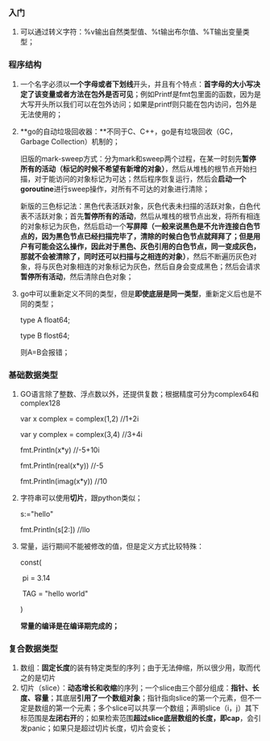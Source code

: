 ### 入门

1. 可以通过转义字符：%v输出自然类型值、%t输出布尔值、%T输出变量类型；



### 程序结构

1. 一个名字必须以**一个字母或者下划线**开头，并且有个特点：**首字母的大小写决定了该变量或者方法在包外是否可见**；例如Printf是fmt包里面的函数，因为是大写开头所以我们可以在包外访问；如果是printf则只能在包内访问，包外是无法使用的；

2. **go的自动垃圾回收器：**不同于C、C++，go是有垃圾回收（GC，Garbage Collection）机制的；

   旧版的mark-sweep方式：分为mark和sweep两个过程，在某一时刻先**暂停所有的活动（标记的时候不希望有新增的对象）**，然后从堆栈的根节点开始扫描，对于能访问的对象标记为可达；然后程序恢复运行，然后会**启动一个goroutine**进行sweep操作，对所有不可达的对象进行清除；

   新版的三色标记法：黑色代表活跃对象，灰色代表未扫描的活跃对象，白色代表不活跃对象；首先**暂停所有的活动**，然后从堆栈的根节点出发，将所有相连的对象标记为灰色，然后启动一个**写屏障（一般来说黑色是不允许连接白色节点的，因为黑色节点已经扫描完毕了，清除的时候白色节点就拜拜了；但是用户有可能会这么操作，因此对于黑色、灰色引用的白色节点，同一变成灰色，那就不会被清除了，同时还可以扫描与之相连的对象）**，然后不断遍历灰色对象，将与灰色对象相连的对象标记为灰色，然后自身会变成黑色；然后会请求**暂停所有活动**，然后清除白色对象；

3. go中可以重新定义不同的类型，但是**即使底层是同一类型**，重新定义后也是不同的类型；

   type A float64;

   type B flost64;

   则A=B会报错；





### 基础数据类型

1. GO语言除了整数、浮点数以外，还提供复数；根据精度可分为complex64和complex128

   var x complex = complex(1,2) //1+2i

   var y complex = complex(3,4) //3+4i

   fmt.Println(x\*y) //-5+10i

   fmt.Println(real(x*y)) //-5

   fmt.Println(imag(x*y)) //10

2. 字符串可以使用**切片**，跟python类似；

   s:="hello"

   fmt.Println(s[2:]) //llo

3. 常量，运行期间不能被修改的值，但是定义方式比较特殊：

   const(

   ​	pi = 3.14

   ​	TAG = "hello world"

   )

   **常量的编译是在编译期完成的；**



### 复合数据类型

1. 数组：**固定长度**的装有特定类型的序列；由于无法伸缩，所以很少用，取而代之的是切片
2. 切片（slice）：**动态增长和收缩**的序列；一个slice由三个部分组成：**指针、长度、容量**；其底层**引用了一个数组对象**；指针指向slice的第一个元素，但不一定是数组的第一个元素；多个slice可以共享一个数组；声明slice（i，j）其下标范围是**左闭右开**的；如果检索范围**超过slice底层数组的长度，即cap**，会引发panic；如果只是超过切片长度，切片会变长；